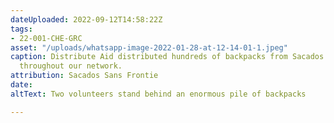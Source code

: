 ```yaml
---
dateUploaded: 2022-09-12T14:58:22Z
tags:
- 22-001-CHE-GRC
asset: "/uploads/whatsapp-image-2022-01-28-at-12-14-01-1.jpeg"
caption: Distribute Aid distributed hundreds of backpacks from Sacados Sans Frontie
  throughout our network.
attribution: Sacados Sans Frontie
date: 
altText: Two volunteers stand behind an enormous pile of backpacks

---
```

